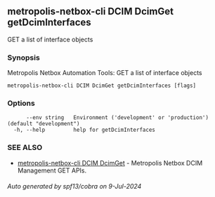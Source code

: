 ## metropolis-netbox-cli DCIM DcimGet getDcimInterfaces

GET a list of interface objects

### Synopsis


Metropolis Netbox Automation Tools:
  GET a list of interface objects

```
metropolis-netbox-cli DCIM DcimGet getDcimInterfaces [flags]
```

### Options

```
      --env string   Environment ('development' or 'production') (default "development")
  -h, --help         help for getDcimInterfaces
```

### SEE ALSO

* [metropolis-netbox-cli DCIM DcimGet]()	 - Metropolis Netbox DCIM Management GET APIs.

###### Auto generated by spf13/cobra on 9-Jul-2024

